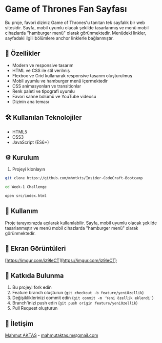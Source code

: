 # Game of Thrones Fan Sayfası

Bu proje, favori diziniz Game of Thrones'u tanıtan tek sayfalık bir web sitesidir. Sayfa, mobil uyumlu olacak şekilde tasarlanmış ve menü mobil cihazlarda "hamburger menü" olarak görünmektedir. Menüdeki linkler, sayfadaki ilgili bölümlere anchor linklerle bağlanmıştır.

## 🚀 Özellikler

- Modern ve responsive tasarım
- HTML ve CSS ile stil verilmiş
- Flexbox ve Grid kullanarak responsive tasarım oluşturulmuş
- Mobil uyumlu ve hamburger menü içermektedir
- CSS animasyonları ve transitionlar
- Renk paleti ve tipografi uyumlu
- Favori sahne bölümü ve YouTube videosu
- Dizinin ana teması


## 🛠️ Kullanılan Teknolojiler

- HTML5
- CSS3
- JavaScript (ES6+)

## ⚙️ Kurulum

1. Projeyi klonlayın

```bash
git clone https://github.com/mhmtkts/Insider-CodeCraft-Bootcamp
```

```bash
cd Week-1 Challenge
```

```bash
open src/index.html
```

## 🎯 Kullanım

Proje tarayıcınızda açılarak kullanılabilir. Sayfa, mobil uyumlu olacak şekilde tasarlanmıştır ve menü mobil cihazlarda "hamburger menü" olarak görünmektedir.

## 📸 Ekran Görüntüleri

[https://imgur.com/iz9leCT](https://imgur.com/iz9leCT)

## 🤝 Katkıda Bulunma

1. Bu projeyi fork edin
2. Feature branch oluşturun (`git checkout -b feature/yeniOzellik`)
3. Değişikliklerinizi commit edin (`git commit -m 'Yeni özellik eklendi'`)
4. Branch'inizi push edin (`git push origin feature/yeniOzellik`)
5. Pull Request oluşturun

## 📧 İletişim

[Mahmut AKTAŞ](https://github.com/mhmtkts) - [mahmutaktas.m@gmail.com](mailto:mahmutaktas.m@gmail.com)